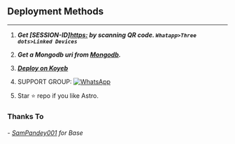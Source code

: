 
## Deployment Methods
---
1. ***Get [SESSION-ID][https:](https://tinyurl.com/astroqrv5) by scanning QR code. `Whatapp>Three dots>Linked Devices`***
2.  ***Get a Mongodb uri from [Mongodb](https://account.mongodb.com/).***
3. ***[Deploy on Koyeb](https://app.koyeb.com/apps/deploy?type=git&repository=github.com/vihangayt0/Astro-Md-V5&branch=main&env[OWNER_NUMBER]&env[MONGODB_URI]&env[SUDO]&env[THUMB_IMAGE]=https://raw.githubusercontent.com/vihangayt0/server-/main/Astroboy.jpg&env[BOT_NAME]&env[FOOTER]=Astro-MD&env[ANTI_BAD]=true&env[REMOVEBG_API]&env[ANTI_SPAM]=true&env[INBOX_BL_MSG]=*INBOX%20NOT%20ALLWED*&env[email]=vihangaytbisnuss@gmail.com&env[global_url]=instagram.com&env[FAKE_COUNTRY_CODE]=92&env[READ_MESSAGE]=false&env[DISABLE_PM]=false&env[ANTI_BAD_WORD]=No-Bad-Word-Add-If-You-Want-fuck&env[WORKTYPE]=public&env[THEME]=EN&env[PACK_INFO]=Sam;Pandey&name=Astro-Md&env[KOYEB_NAME]=Vihanga-Yt&env[ANTILINK_VALUES]=chat.whatsapp.com&env[PORT]=8000&ports=8000;http;/)***
4. SUPPORT GROUP: <a href="https://"><img alt="WhatsApp" src="https://camo.githubusercontent.com/2157131829ac512183ee8f8b6c6f803688a4cc66a2e686602844e80478401a7c/68747470733a2f2f696d672e736869656c64732e696f2f62616467652f4a6f696e2047726f75702d3235443336363f7374796c653d666f722d7468652d6261646765266c6f676f3d7768617473617070266c6f676f436f6c6f723d7768697465"/></a>

5. Star ⭐ repo if you like Astro.
### Thanks To

###### - [SamPandey001](https://github.com/SamPandey001/Secktor-Md) for Base
